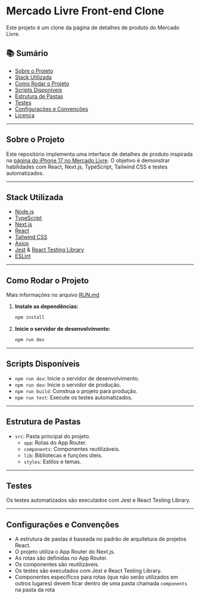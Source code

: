 # Mercado Livre Front-end Clone

Este projeto é um clone da página de detalhes de produto do Mercado Livre.

## 📚 Sumário

- [Sobre o Projeto](#sobre-o-projeto)
- [Stack Utilizada](#stack-utilizada)
- [Como Rodar o Projeto](#como-rodar-o-projeto)
- [Scripts Disponíveis](#scripts-disponíveis)
- [Estrutura de Pastas](#estrutura-de-pastas)
- [Testes](#testes)
- [Configurações e Convenções](#configurações-e-convenções)
- [Licença](#licença)

---

## Sobre o Projeto

Este repositório implementa uma interface de detalhes de produto inspirada na [página do iPhone 17 no Mercado Livre](https://www.mercadolivre.com.br/iphone-17-de-256gb-lavanda-distribuidor-autorizado/p/MLB1055308835). O objetivo é demonstrar habilidades com React, Next.js, TypeScript, Tailwind CSS e testes automatizados.

---

## Stack Utilizada

- [Node.js](https://nodejs.org/)
- [TypeScript](https://www.typescriptlang.org/)
- [Next.js](https://nextjs.org/)
- [React](https://react.dev/)
- [Tailwind CSS](https://tailwindcss.com/)
- [Axios](https://axios-http.com/)
- [Jest](https://jestjs.io/) & [React Testing Library](https://testing-library.com/docs/react-testing-library/intro/)
- [ESLint](https://eslint.org/)

---

## Como Rodar o Projeto

Mais informações no arquivo [RUN.md](RUN.md)

1. **Instale as dependências:**

   ```sh
   npm install
   ```

2. **Inicie o servidor de desenvolvimento:**

   ```sh
   npm run dev
   ```

---

## Scripts Disponíveis

- `npm run dev`: Inicie o servidor de desenvolvimento.
- `npm run dev`: Inicie o servidor de produção.
- `npm run build`: Construa o projeto para produção.
- `npm run test`: Execute os testes automatizados.

---

## Estrutura de Pastas

- `src`: Pasta principal do projeto.
  - `app`: Rotas do App Router.
  - `components`: Componentes reutilizáveis.
  - `lib`: Bibliotecas e funções úteis.
  - `styles`: Estilos e temas.

---

## Testes

Os testes automatizados são executados com Jest e React Testing Library.

---

## Configurações e Convenções

- A estrutura de pastas é baseada no padrão de arquitetura de projetos React.
- O projeto utiliza o App Router do Next.js.
- As rotas são definidas no App Router.
- Os componentes são reutilizáveis.
- Os testes são executados com Jest e React Testing Library.
- Componentes específicos para rotas (que não serão utilizados em outros lugares) devem ficar dentro de uma pasta chamada `components` na pasta da rota
